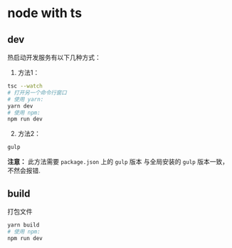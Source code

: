 # node with ts

## dev
热启动开发服务有以下几种方式：
1. 方法1：
```Bash
tsc --watch
# 打开另一个命令行窗口
# 使用 yarn:
yarn dev
# 使用 npm:
npm run dev
```

2. 方法2：
```bash
gulp
```
**注意：** 此方法需要 `package.json` 上的 `gulp` 版本 与全局安装的 `gulp` 版本一致，不然会报错.


## build
打包文件
```bash
yarn build
# 使用 npm:
npm run dev
```